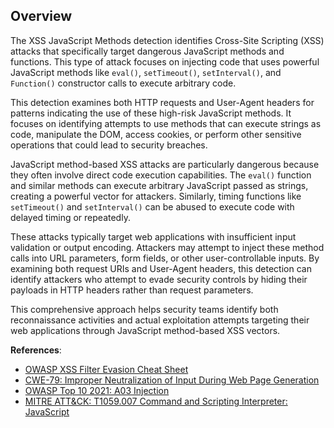 ## Overview

The XSS JavaScript Methods detection identifies Cross-Site Scripting (XSS) attacks that specifically target dangerous JavaScript methods and functions. This type of attack focuses on injecting code that uses powerful JavaScript methods like `eval()`, `setTimeout()`, `setInterval()`, and `Function()` constructor calls to execute arbitrary code.

This detection examines both HTTP requests and User-Agent headers for patterns indicating the use of these high-risk JavaScript methods. It focuses on identifying attempts to use methods that can execute strings as code, manipulate the DOM, access cookies, or perform other sensitive operations that could lead to security breaches.

JavaScript method-based XSS attacks are particularly dangerous because they often involve direct code execution capabilities. The `eval()` function and similar methods can execute arbitrary JavaScript passed as strings, creating a powerful vector for attackers. Similarly, timing functions like `setTimeout()` and `setInterval()` can be abused to execute code with delayed timing or repeatedly.

These attacks typically target web applications with insufficient input validation or output encoding. Attackers may attempt to inject these method calls into URL parameters, form fields, or other user-controllable inputs. By examining both request URIs and User-Agent headers, this detection can identify attackers who attempt to evade security controls by hiding their payloads in HTTP headers rather than request parameters.

This comprehensive approach helps security teams identify both reconnaissance activities and actual exploitation attempts targeting their web applications through JavaScript method-based XSS vectors.

**References**:
- [OWASP XSS Filter Evasion Cheat Sheet](https://cheatsheetseries.owasp.org/cheatsheets/XSS_Filter_Evasion_Cheat_Sheet.html)
- [CWE-79: Improper Neutralization of Input During Web Page Generation](https://cwe.mitre.org/data/definitions/79.html)
- [OWASP Top 10 2021: A03 Injection](https://owasp.org/Top10/A03_2021-Injection/)
- [MITRE ATT&CK: T1059.007 Command and Scripting Interpreter: JavaScript](https://attack.mitre.org/techniques/T1059/007/)